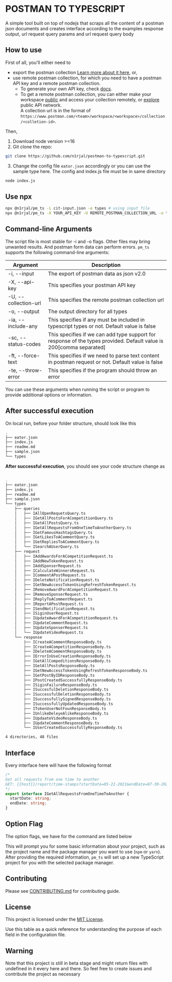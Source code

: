 # POSTMAN TO TYPESCRIPT

A simple tool built on top of nodejs that scraps all the content of a postman json documents and creates interface according to
the examples response output, url request query params and url request query body

## How to use

First of all, you'll either need to  
 - export the postman collection [Learn more about it here](https://learning.postman.com/docs/getting-started/importing-and-exporting-data/#exporting-collections), or,
 - use remote postman collection, for which you need to have a postman API key and a remote postman collection.
   - To generate your own API key, check [docs](https://learning.postman.com/docs/developer/postman-api/authentication/#generate-a-postman-api-key).
   - To get a remote postman collection, you can either make your workspace [public](https://learning.postman.com/docs/collaborating-in-postman/using-workspaces/public-workspaces/) and access your collection remotely, or [explore](https://www.postman.com/explore) public API network.  
     A collection url is in the format of `https://www.postman.com/<team>/workspace/<workspace>/collection/<colletion-id>`.

Then,
1. Download node version >=16
2. Git clone the repo:

```bash
git clone https://github.com/n1rjal/postman-to-typescript.git
```

3. Change the config file `eator.json` accordingly or you can use the sample type here. The config and index.js file must be in same directory

```bash
node index.js
```

## Use npx

```bash
npx @n1rjal/pm_ts -i cit-input.json -o types # using input file
npx @n1rjal/pm_ts -X YOUR_API_KEY -U REMOTE_POSTMAN_COLLECTION_URL -o types # using remote postman collection
```

## Command-line Arguments

The script file is most stable for -i and -o flags. Other files may bring unwanted results. And postman form data can perform errors.
`pm_ts` supports the following command-line arguments:

| Argument            | Description                                                                                                         |
| ------------------- | ------------------------------------------------------------------------------------------------------------------- |
| -i, --input         | The export of postman data as json v2.0                                                                             |
| -X, --api-key       | This specifies your postman API key                                                                                 |
| -U, --collection-url| This specifies the remote postman collection url                                                                    |
| -o, --output        | The output directory for all types                                                                                  |
| -ia, --include-any  | This specifies if any must be included in typescript types or not. Default value is false                           |
| -sc, --status-codes | This specifies if we can add type support for response of the types provided. Default value is 200[comma separated] |
| -ft, --force-text   | This specifies if we need to parse text content in postman request or not. Default value is false                   |
| -te, --throw-error  | This specifies if the program should throw an error                                                                 |

You can use these arguments when running the script or program to provide additional options or information.

## After successful execution

On local run, before your folder structure, should look like this

```bash
.
├── eater.json
├── index.js
├── readme.md
├── sample.json
└── types


```

**After successful execution**, you should see your code structure change as

```bash

.
├── eater.json
├── index.js
├── readme.md
├── sample.json
└── types
    ├── queries
    │   ├── IAllOpenRequetsQuery.ts
    │   ├── IGetAllPostsForACompetitionQuery.ts
    │   ├── IGetAllPostsQuery.ts
    │   ├── IGetAllRequestsFromOneTimeToAnotherQuery.ts
    │   ├── IGetFamousHashtagsQuery.ts
    │   ├── IGetLikesToACommentQuery.ts
    │   ├── IGetRepliesToACommentQuery.ts
    │   └── ISearchAUserQuery.ts
    ├── request
    │   ├── IAddAwardsForACompetitionRequest.ts
    │   ├── IAddNewTokenRequest.ts
    │   ├── IAddSponserRequest.ts
    │   ├── ICalculateWinnersRequest.ts
    │   ├── ICommentAPostRequest.ts
    │   ├── IDeleteNotificationRequest.ts
    │   ├── IGetNewAccessTokenUsingRefreshTokenRequest.ts
    │   ├── IRemoveAwardForACompetitionRequest.ts
    │   ├── IRemoveSponserRequest.ts
    │   ├── IReplyToACommentRequest.ts
    │   ├── IReportAPostRequest.ts
    │   ├── ISendNotificationRequest.ts
    │   ├── ISiginUserRequest.ts
    │   ├── IUpdateAwardForACompetitionRequest.ts
    │   ├── IUpdateCommentRequest.ts
    │   ├── IUpdateSponserRequest.ts
    │   └── IUpdateVideoRequest.ts
    └── response
        ├── ICreateACommentResponseBody.ts
        ├── ICreateACompetitionResponseBody.ts
        ├── IDeleteACommentResponseBody.ts
        ├── IErrorInUseCreationResponseBody.ts
        ├── IGetAllCompeditionsResponseBody.ts
        ├── IGetAllPostsResponseBody.ts
        ├── IGetNewAccessTokenUsingRefreshTokenResponseBody.ts
        ├── IGetPostByIDResponseBody.ts
        ├── IPostCreatedSuccessfullyResponseBody.ts
        ├── ISiginFailureResponseBody.ts
        ├── ISuccesfulDeletionResponseBody.ts
        ├── ISuccessfulDeletionResponseBody.ts
        ├── ISuccessfullySignedResponseBody.ts
        ├── ISuccessfullyUpdatedResponseBody.ts
        ├── ITokenUserNotFounResponseBody.ts
        ├── IUnlikeDeleyeAlikeResponseBody.ts
        ├── IUpdaateVideoResponseBody.ts
        ├── IUpdateCommentResponseBody.ts
        └── IUserCreatedSuccessfullyResponseBody.ts

4 directories, 48 files

```

## Interface

Every interface here will have the following format

```typescript
/*
Get all requests from one time to another
GET: {{host}}/report/time-stamps?startDate=05-22-2021&endDate=07-30-2021
*/
export interface IGetAllRequestsFromOneTimeToAnother {
  startDate: string;
  endDate: string;
}
```

## Option Flag

The option flags, we have for the command are listed below

This will prompt you for some basic information about your project, such as the project name and the package manager you want to use (`npm` or `yarn`). After providing the required information, `pm_ts` will set up a new TypeScript project for you with the selected package manager.

## Contributing

Please see [CONTRIBUTING.md](https://github.com/bigyanse/postman-to-typescript/blob/main/CONTRIBUTING.md) for contributing guide.

## License

This project is licensed under the [MIT License](LICENSE).

Use this table as a quick reference for understanding the purpose of each field in the configuration file.

## Warning

Note that this project is still in beta stage and might return files with undefined in it every here and there. So feel free to create issues and contribute the project as necessary
